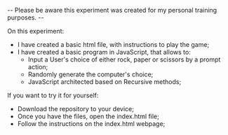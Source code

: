     
-- Please be aware this experiment was created for my personal training purposes. --
    

On this experiment:
 - I have created a basic html file, with instructions to play the game;
 - I have created a basic program in JavaScript, that allows to:
    - Input a User's choice of either rock, paper or scissors by a prompt action;
    - Randomly generate the computer's choice;
    - JavaScript architected based on Recursive methods; 

If you want to try it for yourself:
 - Download the repository to your device;
 - Once you have the files, open the index.html file;
 - Follow the instructions on the index.html webpage;